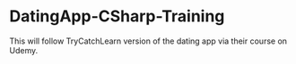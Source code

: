# DatingApp-CSharp-Training
This will follow TryCatchLearn version of the dating app via their course on Udemy. 
